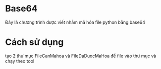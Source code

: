 # Base64
Đây là chương trình được viết nhầm mã hóa file python bằng base64 
# Cách sử dụng
tạo 2 thư mục FileCanMahoa và FileDaDuocMaHoa để file vào thư mục và chạy theo tool
